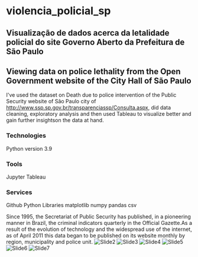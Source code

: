 # violencia_policial_sp
## Visualização de dados acerca da letalidade policial do site Governo Aberto da Prefeitura de São Paulo
## Viewing data on police lethality from the Open Government website of the City Hall of São Paulo
I've used the dataset on Death due to police intervention of the Public Security website of São Paulo city 
of http://www.ssp.sp.gov.br/transparenciassp/Consulta.aspx, did data cleaning, exploratory analysis and then used Tableau to visualize better and gain further insightson the data at hand.

### Technologies
Python version 3.9
### Tools
Jupyter 
Tableau
### Services
Github
Python Libraries
matplotlib
numpy
pandas
csv


Since 1995, the Secretariat of Public Security has published, in a pioneering manner in Brazil, the criminal indicators quarterly in the Official Gazette.As a result of the evolution of technology and the widespread use of the internet, as of April 2011 this data began to be published on its website monthly by region, municipality and police unit.
![Slide2](https://user-images.githubusercontent.com/65928388/145311215-41b1992d-31f2-47ea-a039-06066118a1b4.PNG)
![Slide3](https://user-images.githubusercontent.com/65928388/145311219-c429ac0a-2c3e-4e17-b6c4-7817aa6e9710.PNG)
![Slide4](https://user-images.githubusercontent.com/65928388/145311220-619cc886-4a85-42c0-8812-938a6fd95f28.PNG)
![Slide5](https://user-images.githubusercontent.com/65928388/145311221-7174366d-1fa3-49e8-9aa3-b24c3576d666.PNG)
![Slide6](https://user-images.githubusercontent.com/65928388/145311223-dc02684f-b276-40f4-88c1-4d0d11c25986.PNG)
![Slide7](https://user-images.githubusercontent.com/65928388/145311224-e913ea46-c05d-4ab6-9ca1-b61627c5f6ad.PNG)




